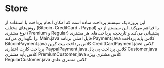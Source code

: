 # Store

این پروژه یک سیستم پرداخت ساده است که امکان انجام پرداخت با استفاده از روش‌های مختلف (Bitcoin، CreditCard ، Paypal) را فراهم می‌کند. این سیستم از دو نوع مشتری (Premium و Regular) پشتیبانی می‌کند و تاریخچه پرداخت‌های هر مشتری را نگهداری می‌کند.
Main.java           فایل اصلی برنامه
Payment.java        کلاس پایه پرداخت
BitcoinPayment.java   کلاس پرداخت بیت کوین
CreditCardPayment.java  کلاس پرداخت کارت اعتباری
PaypalPayment.java    کلاس پرداخت پی پال
Customer.java       کلاس پایه مشتری
PremiumCustomer.java  کلاس مشتری ویژه
RegularCustomer.java  کلاس مشتری عادی
